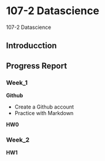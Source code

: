 # 107-2 Datascience
107-2 Datascience

## Introducction


## Progress Report
### Week_1
__Github__
* Create a Github account
* Practice with Markdown

__HW0__

### Week_2

__HW1__
